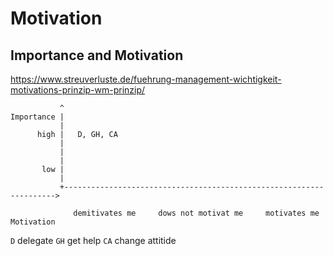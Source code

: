 # Motivation

## Importance and Motivation

https://www.streuverluste.de/fuehrung-management-wichtigkeit-motivations-prinzip-wm-prinzip/

```
           ^
Importance |
           |
      high |   D, GH, CA
           |
           |
           |
       low |
           |
           +-------------------------------------------------------------------->
           
              demitivates me     dows not motivat me     motivates me           Motivation

```
`D` delegate
`GH` get help
`CA` change attitide
